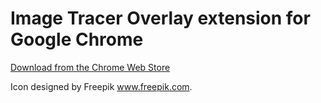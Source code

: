 # Image Tracer Overlay extension for Google Chrome

[Download from the Chrome Web Store](https://chrome.google.com/webstore/detail/image-tracer/ipihodppfeldhnbnpildmhkgkjkchloh)

Icon designed by Freepik www.freepik.com.
